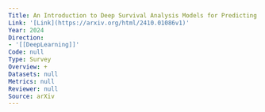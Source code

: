 ```yaml
---
Title: An Introduction to Deep Survival Analysis Models for Predicting Time-to-Event Outcomes
Link: '[Link](https://arxiv.org/html/2410.01086v1)'
Year: 2024
Direction:
- '[[DeepLearning]]'
Code: null
Type: Survey
Overview: +
Datasets: null
Metrics: null
Reviewer: null
Source: arXiv
---
```



